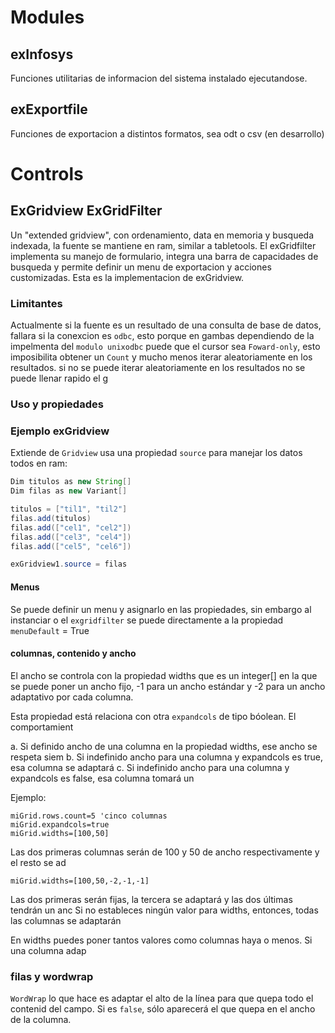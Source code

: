 # Modules
 
## exInfosys
 
Funciones utilitarias de informacion del sistema instalado ejecutandose.

## exExportfile
 
Funciones de exportacion a distintos formatos, sea odt o csv (en desarrollo)
 
# Controls
 
## ExGridview ExGridFilter
 
Un "extended gridview", con ordenamiento, data en memoria y busqueda indexada, 
la fuente se mantiene en ram, similar a tabletools.
El exGridfilter implementa su manejo de formulario, integra una barra de capacidades 
de busqueda y permite definir un menu de exportacion y acciones customizadas. 
Esta es la implementacion de exGridview.

### Limitantes

Actualmente si la fuente es un resultado de una consulta de base de datos, 
fallara si la conexcion es `odbc`, esto porque en gambas dependiendo de la impelmenta
del `modulo unixodbc` puede que el cursor sea `Foward-only`, esto imposibilita 
obtener un `Count` y mucho menos iterar aleatoriamente en los resultados.
si no se puede iterar aleatoriamente en los resultados no se puede llenar rapido el g

### Uso y propiedades

### Ejemplo exGridview

Extiende de `Gridview` usa una propiedad `source` para manejar los datos todos en ram:

``` java
Dim titulos as new String[]
Dim filas as new Variant[]

titulos = ["til1", "til2"]
filas.add(titulos)
filas.add(["cel1", "cel2"])
filas.add(["cel3", "cel4"])
filas.add(["cel5", "cel6"])

exGridview1.source = filas
```

#### Menus 

Se puede definir un menu y asignarlo en las propiedades, sin embargo al instanciar o 
el `exgridfilter` se puede directamente a la propiedad `menuDefault` = True

#### columnas, contenido y ancho
El ancho se controla con la propiedad widths  que es un integer[] en la que se puede 
poner un ancho fijo, -1 para un ancho estándar y -2 para un ancho adaptativo por cada
columna.

Esta propiedad está relaciona con otra `expandcols` de tipo bóolean. El comportamient

a. Si definido ancho de una columna en la propiedad widths, ese ancho se respeta siem
b. Si indefinido ancho para una columna y expandcols es true, esa columna se adaptará
c. Si indefinido ancho para una columna y expandcols es false, esa columna tomará un 

Ejemplo:

``` basic
miGrid.rows.count=5 'cinco columnas
miGrid.expandcols=true
miGrid.widths=[100,50]  
``` 
Las dos primeras columnas serán de 100 y 50 de ancho respectivamente y el resto se ad

``` basic
miGrid.widths=[100,50,-2,-1,-1]
```
Las dos primeras serán fijas, la tercera se adaptará y las dos últimas tendrán un anc
Si no estableces ningún valor para widths, entonces, todas las columnas se adaptarán 

En widths puedes poner tantos valores como columnas haya o menos. Si una columna adap

### filas y wordwrap

`WordWrap` lo que hace es adaptar el alto de la línea para que quepa todo el contenid
del campo. Si es `false`, sólo aparecerá el que quepa en el ancho de la columna.

